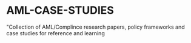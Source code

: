 # AML-CASE-STUDIES
"Collection of AML/Complince research papers, policy frameworks and case studies for reference and learning
